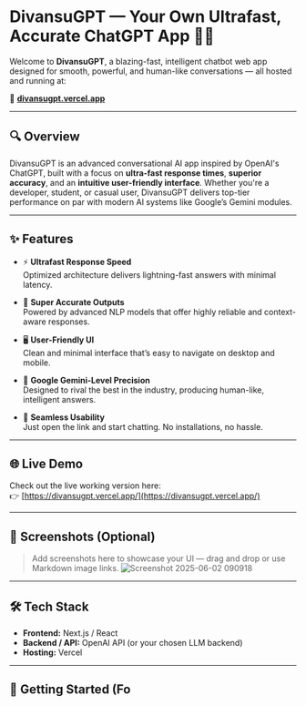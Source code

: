 # DivansuGPT — Your Own Ultrafast, Accurate ChatGPT App 🚀🤖

Welcome to **DivansuGPT**, a blazing-fast, intelligent chatbot web app designed for smooth, powerful, and human-like conversations — all hosted and running at:

🔗 **[divansugpt.vercel.app](https://divansugpt.vercel.app/)**

---

## 🔍 Overview

DivansuGPT is an advanced conversational AI app inspired by OpenAI's ChatGPT, built with a focus on **ultra-fast response times**, **superior accuracy**, and an **intuitive user-friendly interface**. Whether you're a developer, student, or casual user, DivansuGPT delivers top-tier performance on par with modern AI systems like Google’s Gemini modules.

---

## ✨ Features

- ⚡ **Ultrafast Response Speed**  
  Optimized architecture delivers lightning-fast answers with minimal latency.

- 🧠 **Super Accurate Outputs**  
  Powered by advanced NLP models that offer highly reliable and context-aware responses.

- 🖥️ **User-Friendly UI**  
  Clean and minimal interface that’s easy to navigate on desktop and mobile.

- 🎯 **Google Gemini-Level Precision**  
  Designed to rival the best in the industry, producing human-like, intelligent answers.

- 🔧 **Seamless Usability**  
  Just open the link and start chatting. No installations, no hassle.

---

## 🌐 Live Demo

Check out the live working version here:  
👉 [https://divansugpt.vercel.app/](https://divansugpt.vercel.app/)

---

## 📸 Screenshots (Optional)

> Add screenshots here to showcase your UI — drag and drop or use Markdown image links.
> ![Screenshot 2025-06-02 090918](https://github.com/user-attachments/assets/9c0f766e-2327-49c3-9247-ed106100911b)


---

## 🛠️ Tech Stack

- **Frontend:** Next.js / React  
- **Backend / API:** OpenAI API (or your chosen LLM backend)  
- **Hosting:** Vercel

---

## 🚀 Getting Started (Fo
